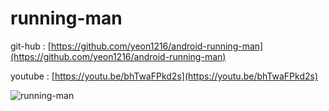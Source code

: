 # running-man

git-hub : [https://github.com/yeon1216/android-running-man](https://github.com/yeon1216/android-running-man)

youtube : [https://youtu.be/bhTwaFPkd2s](https://youtu.be/bhTwaFPkd2s)

![running-man](https://github.com/yeon1216/running-man/blob/master/running-man.png?raw=true)
